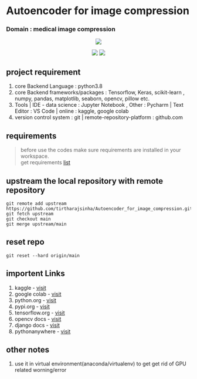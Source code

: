 # Autoencoder for image compression
### Domain : medical image compression
<p align="center">
  <img src="https://readme-typing-svg.herokuapp.com?lines=This+project+is+ongoing.;This is a research based project."></a>
</p>

<p align="center">
  <a href="#"><img src="https://img.shields.io/website?label=codevisors.github.io&style=for-the-badge&url="></a>
  <a href="#"><img src="https://img.shields.io/kaggle?color=1DA1F2&logo=kaggle&style=for-the-badge"></a>
</p>



## project requirement
1. core Backend Language : python3.8
2. core Backend frameworks/packages : Tensorflow, Keras, scikit-learn , numpy, pandas, matplotlib, seaborn, opencv, pillow etc.
3. Tools | IDE - data science : Jupyter Notebook , Other : Pycharm | Text Editor : VS Code | online : kaggle, google colab
4. version control system : git | remote-repository-platform : github.com

## requirements
> before use the codes make sure requirements are installed in your workspace.<br>
> get requirements [list](requirements.txt)<br>

## upstream the local repository with remote repository
```
git remote add upstream https://github.com/tirtharajsinha/Autoencoder_for_image_compression.git
git fetch upstream
git checkout main
git merge upstream/main

``` 

## reset repo
```
git reset --hard origin/main
```

## importent Links
1. kaggle - [visit](https://www.kaggle.com)
2. google colab - [visit](https://colab.research.google.com/notebooks/intro.ipynb)
3. python.org - [visit](https://www.python.org/downloads/)
4. pypi.org - [visit](https://pypi.org/)
5. tensorflow.org - [visit](https://www.tensorflow.org/)
6. opencv docs - [visit](https://docs.opencv.org/master/d6/d00/tutorial_py_root.html)
7. django docs - [visit](https://docs.djangoproject.com/)
8. pythonanywhere - [visit](https://www.pythonanywhere.com/)

## other notes
1. use it in virtual environment(anaconda/virtualenv) to get get rid of GPU related worning/error

